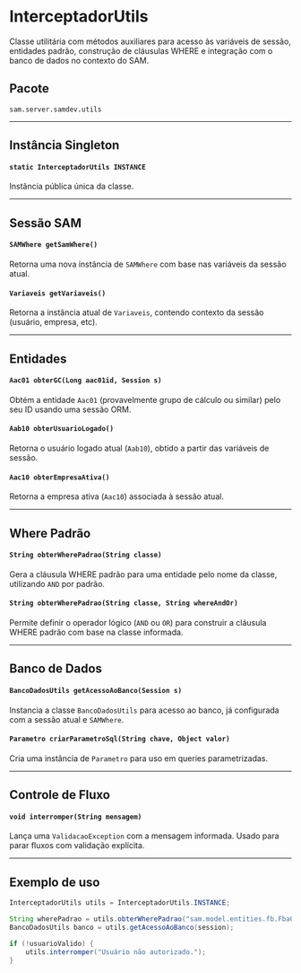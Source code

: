 # InterceptadorUtils

Classe utilitária com métodos auxiliares para acesso às variáveis de sessão, entidades padrão, construção de cláusulas WHERE e integração com o banco de dados no contexto do SAM.

## Pacote

`sam.server.samdev.utils`

---

## Instância Singleton

#### `static InterceptadorUtils INSTANCE`
Instância pública única da classe.

---

## Sessão SAM

#### `SAMWhere getSamWhere()`
Retorna uma nova instância de `SAMWhere` com base nas variáveis da sessão atual.

#### `Variaveis getVariaveis()`
Retorna a instância atual de `Variaveis`, contendo contexto da sessão (usuário, empresa, etc).

---

## Entidades

#### `Aac01 obterGC(Long aac01id, Session s)`
Obtém a entidade `Aac01` (provavelmente grupo de cálculo ou similar) pelo seu ID usando uma sessão ORM.

#### `Aab10 obterUsuarioLogado()`
Retorna o usuário logado atual (`Aab10`), obtido a partir das variáveis de sessão.

#### `Aac10 obterEmpresaAtiva()`
Retorna a empresa ativa (`Aac10`) associada à sessão atual.

---

## Where Padrão

#### `String obterWherePadrao(String classe)`
Gera a cláusula WHERE padrão para uma entidade pelo nome da classe, utilizando `AND` por padrão.

#### `String obterWherePadrao(String classe, String whereAndOr)`
Permite definir o operador lógico (`AND` ou `OR`) para construir a cláusula WHERE padrão com base na classe informada.

---

## Banco de Dados

#### `BancoDadosUtils getAcessoAoBanco(Session s)`
Instancia a classe `BancoDadosUtils` para acesso ao banco, já configurada com a sessão atual e `SAMWhere`.

#### `Parametro criarParametroSql(String chave, Object valor)`
Cria uma instância de `Parametro` para uso em queries parametrizadas.

---

## Controle de Fluxo

#### `void interromper(String mensagem)`
Lança uma `ValidacaoException` com a mensagem informada. Usado para parar fluxos com validação explícita.

---

## Exemplo de uso

```java
InterceptadorUtils utils = InterceptadorUtils.INSTANCE;

String wherePadrao = utils.obterWherePadrao("sam.model.entities.fb.Fba01");
BancoDadosUtils banco = utils.getAcessoAoBanco(session);

if (!usuarioValido) {
    utils.interromper("Usuário não autorizado.");
}
```